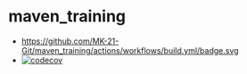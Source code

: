 # maven_training
- https://github.com/MK-21-Git/maven_training/actions/workflows/build.yml/badge.svg
- [![codecov](https://codecov.io/gh/MK-21-Git/maven_training/branch/main/graph/badge.svg?token=S3M1HQ7G56)](https://codecov.io/gh/MK-21-Git/maven_training)

